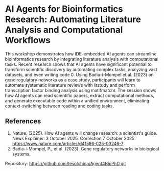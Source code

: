 # AI Agents for Bioinformatics Research: Automating Literature Analysis and Computational Workflows

This workshop demonstrates how IDE-embedded AI agents can streamline bioinformatics research by integrating literature analysis with computational tasks. Recent research shows that AI agents have significant potential to transform scientific discovery by automating complex tasks, analyzing vast datasets, and even writing code <mcreference link="https://www.nature.com/articles/d41586-025-03246-7" index="0">0</mcreference>. Using Badia-i-Mompel et al. (2023) on gene regulatory networks as a case study, participants will learn to automate systematic literature reviews with litstudy and perform transcription factor binding analysis using motifmatchr. The session shows how AI agents can read scientific papers, extract computational methods, and generate executable code within a unified environment, eliminating context-switching between reading and coding tasks.

## References
1. Nature. (2025). How AI agents will change research: a scientist's guide. News Explainer. 3 October 2025. Correction 7 October 2025. https://www.nature.com/articles/d41586-025-03246-7
2. Badia-i-Mompel, P., et al. (2023). Gene regulatory networks in biological systems.

Repository: https://github.com/tesolchina/Agent4BioPhD.git